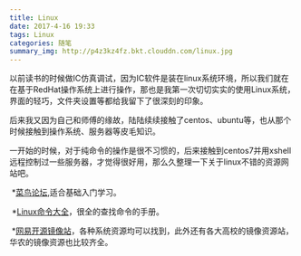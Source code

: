 ```yaml
---
title: Linux
date: 2017-4-16 19:33
tags: Linux
categories: 随笔
summary_img: http://p4z3kz4fz.bkt.clouddn.com/linux.jpg
---
```

​	以前读书的时候做IC仿真调试，因为IC软件是装在linux系统环境，所以我们就在在基于RedHat操作系统上进行操作，那也是我第一次切切实实的使用Linux系统，界面的轻巧，文件夹设置等都给我留下了很深刻的印象。

<!--more-->

​	后来我又因为自己和师傅的缘故，陆陆续续接触了centos、ubuntu等，也从那个时候接触到操作系统、服务器等皮毛知识。

​	一开始的时候，对于纯命令的操作是很不习惯的，后来接触到centos7并用xshell远程控制过一些服务器，才觉得很好用，那么久整理一下关于linux不错的资源网站吧。

​	*[菜鸟论坛](http://www.runoob.com/linux/linux-tutorial.html),适合基础入门学习。

​	*[Linux命令大全](http://man.linuxde.net/)，很全的查找命令的手册。

​	*[网易开源镜像站](http://mirrors.163.com/)，各种系统资源均可以找到，此外还有各大高校的镜像资源站，华农的镜像资源也比较齐全。



​	